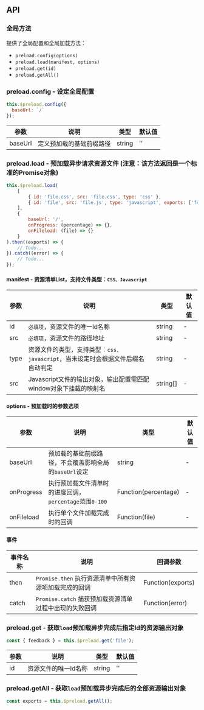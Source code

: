 ## API

### 全局方法
提供了全局配置和全局加载方法：

- `preload.config(options)`
- `preload.load(manifest, options)`
- `preload.get(id)`
- `preload.getAll()`

### preload.config - 设定全局配置

```js
this.$preload.config({
  baseUrl: `/`
});
```

| 参数 | 说明 | 类型 | 默认值 |
| --- | --- | --- | --- |
| baseUrl | 定义预加载的基础前缀路径 | string | '' |

### preload.load - 预加载异步请求资源文件 (注意：该方法返回是一个标准的Promise对象)

```js
this.$preload.load(
	[
		{ id: 'file.css', src: 'file.css', type: 'css' },
		{ id: 'file', src: 'file.js', type: 'javascript', exports: ['feedback'] }
	],
	{
		baseUrl: '/',
		onProgress: (percentage) => {},
		onFileload: (file) => {}
	}
).then((exports) => {
	// Todo...
}).catch((error) => {
	// Todo...
});
```
#### manifest - 资源清单List，支持文件类型：`CSS、Javascript`

| 参数 | 说明 | 类型 | 默认值 |
| --- | --- | --- | --- |
| id | `必填项`，资源文件的唯一Id名称 | string | - |
| src | `必填项`，资源文件的路径地址 | string | - |
| type | 资源文件的类型，支持类型：`css、javascript`，当未设定时会根据文件后缀名自动判定 | string | - |
| src | Javascript文件的输出对象，输出配置需匹配window对象下挂载的映射名 | string[] | - |

#### options - 预加载时的参数选项

| 参数 | 说明 | 类型 | 默认值 |
| --- | --- | --- | --- |
| baseUrl | 预加载的基础前缀路径，不会覆盖影响全局的`baseUrl`设定 | string | - |
| onProgress | 执行预加载文件清单时的进度回调，`percentage`范围`0-100` | Function(percentage) | - |
| onFileload | 执行单个文件加载完成时的回调 | Function(file) | - |

#### 事件

| 事件名称 | 说明 | 回调参数 |
| --- | --- | --- |
| then | `Promise.then` 执行资源清单中所有资源项加载完成的回调 | Function(exports) |
| catch | `Promise.catch` 捕获预加载资源清单过程中出现的失败回调 | Function(error) |

### preload.get - 获取`load`预加载异步完成后指定Id的资源输出对象

```js
const { feedback } = this.$preload.get('file');
```

| 参数 | 说明 | 类型 | 默认值 |
| --- | --- | --- | --- |
| id | 资源文件的唯一Id名称 | string | '' |

### preload.getAll - 获取`load`预加载异步完成后的全部资源输出对象

```js
const exports = this.$preload.getAll();
```
